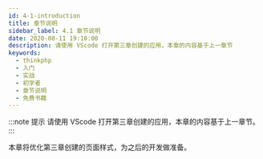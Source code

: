 ```yaml
---
id: 4-1-introduction
title: 章节说明
sidebar_label: 4.1 章节说明
date: 2020-08-11 19:10:00
description: 请使用 VScode 打开第三章创建的应用，本章的内容基于上一章节
keywords:
  - thinkphp
  - 入门
  - 实战
  - 初学者
  - 章节说明
  - 免费书籍
---
```


:::note 提示
请使用 VScode 打开第三章创建的应用，本章的内容基于上一章节。
:::

本章将优化第三章创建的页面样式，为之后的开发做准备。 